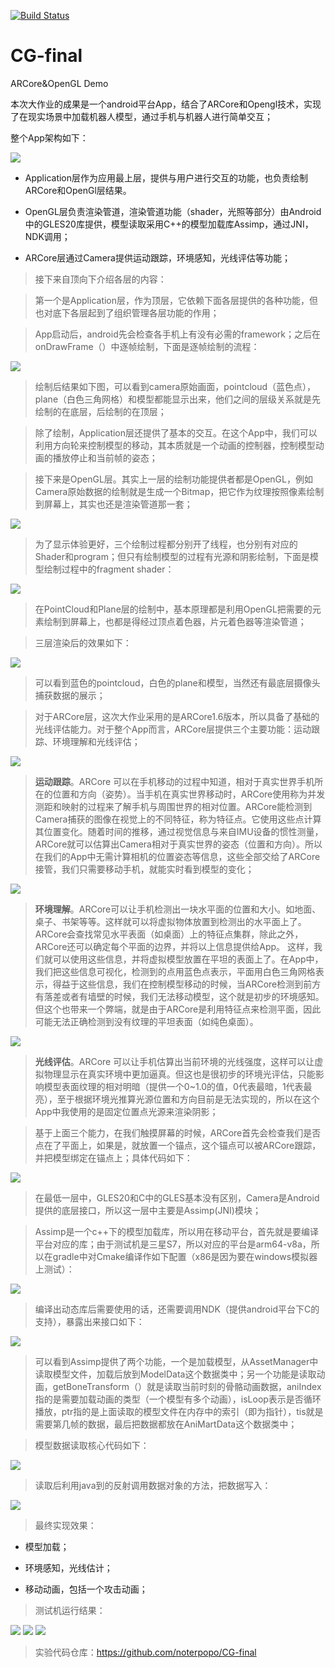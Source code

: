 [![Build Status](https://www.travis-ci.org/noterpopo/CG-final.svg?branch=master)](https://www.travis-ci.org/noterpopo/CG-final)
# CG-final
ARCore&amp;OpenGL Demo

本次大作业的成果是一个android平台App，结合了ARCore和Opengl技术，实现了在现实场景中加载机器人模型，通过手机与机器人进行简单交互；

整个App架构如下：

![](media/eda16461678b1d34d3ad276037e37b13.png)

-   Application层作为应用最上层，提供与用户进行交互的功能，也负责绘制ARCore和OpenGl层结果。

-   OpenGL层负责渲染管道，渲染管道功能（shader，光照等部分）由Android中的GLES20库提供，模型读取采用C++的模型加载库Assimp，通过JNI，NDK调用；

-   ARCore层通过Camera提供运动跟踪，环境感知，光线评估等功能；

>   接下来自顶向下介绍各层的内容：

>   第一个是Application层，作为顶层，它依赖下面各层提供的各种功能，但也对底下各层起到了组织管理各层功能的作用；

>   App启动后，android先会检查各手机上有没有必需的framework；之后在onDrawFrame（）中逐帧绘制，下面是逐帧绘制的流程：

![](media/ee8c61c51b3d49400b19ae8a646026f3.png)

>   绘制后结果如下图，可以看到camera原始画面，pointcloud（蓝色点），plane（白色三角网格）和模型都能显示出来，他们之间的层级关系就是先绘制的在底层，后绘制的在顶层；

>   除了绘制，Application层还提供了基本的交互。在这个App中，我们可以利用方向轮来控制模型的移动，其本质就是一个动画的控制器，控制模型动画的播放停止和当前帧的姿态；

>   接下来是OpenGL层。其实上一层的绘制功能提供者都是OpenGL，例如Camera原始数据的绘制就是生成一个Bitmap，把它作为纹理按照像素绘制到屏幕上，其实也还是渲染管道那一套；

![](media/08dcfdbb54a73c0d3f57cd998721d1ab.png)

>   为了显示体验更好，三个绘制过程都分别开了线程，也分别有对应的Shader和program；但只有绘制模型的过程有光源和阴影绘制，下面是模型绘制过程中的fragment
>   shader：

![](media/f4aa8e4a7185f767a89a2507e9de99bf.png)

>   在PointCloud和Plane层的绘制中，基本原理都是利用OpenGL把需要的元素绘制到屏幕上，也都是得经过顶点着色器，片元着色器等渲染管道；

>   三层渲染后的效果如下：

![](media/459daae51f12e4ff3bfb892d20607efa.png)

>   可以看到蓝色的pointcloud，白色的plane和模型，当然还有最底层摄像头捕获数据的展示；

>   对于ARCore层，这次大作业采用的是ARCore1.6版本，所以具备了基础的光线评估能力。对于整个App而言，ARCore层提供三个主要功能：运动跟踪、环境理解和光线评估；

![](media/2f5b10569aa18fecaf551f2c1e89b673.jpg)

>   **运动跟踪**。ARCore
>   可以在手机移动的过程中知道，相对于真实世界手机所在的位置和方向（姿势）。当手机在真实世界移动时，ARCore使用称为并发测距和映射的过程来了解手机与周围世界的相对位置。ARCore能检测到Camera捕获的图像在视觉上的不同特征，称为特征点。它使用这些点计算其位置变化。随着时间的推移，通过视觉信息与来自IMU设备的惯性测量，ARCore就可以估算出Camera相对于真实世界的姿态（位置和方向）。所以在我们的App中无需计算相机的位置姿态等信息，这些全部交给了ARCore接管，我们只需要移动手机，就能实时看到模型的变化；

![](media/8d51dfa323b2c760678804a4487a7b81.jpg)

>   **环境理解**。ARCore可以让手机检测出一块水平面的位置和大小。如地面、桌子、书架等等。这样就可以将虚拟物体放置到检测出的水平面上了。ARCore会查找常见水平表面（如桌面）上的特征点集群，除此之外，ARCore还可以确定每个平面的边界，并将以上信息提供给App。
>   这样，我们就可以使用这些信息，并将虚拟模型放置在平坦的表面上了。在App中，我们把这些信息可视化，检测到的点用蓝色点表示，平面用白色三角网格表示，得益于这些信息，我们在控制模型移动的时候，当ARCore检测到前方有落差或者有墙壁的时候，我们无法移动模型，这个就是初步的环境感知。但这个也带来一个弊端，就是由于ARCore是利用特征点来检测平面，因此可能无法正确检测到没有纹理的平坦表面（如纯色桌面）。

![](media/abaed0ce35119031ea75a4300dc50515.jpg)

>   **光线评估**。ARCore
>   可以让手机估算出当前环境的光线强度，这样可以让虚拟物理显示在真实环境中更加逼真。但这也是很初步的环境光评估，只能影响模型表面纹理的相对明暗（提供一个0\~1.0的值，0代表最暗，1代表最亮），至于根据环境光推算光源位置和方向目前是无法实现的，所以在这个App中我使用的是固定位置点光源来渲染阴影；

>   基于上面三个能力，在我们触摸屏幕的时候，ARCore首先会检查我们是否点在了平面上，如果是，就放置一个锚点，这个锚点可以被ARCore跟踪，并把模型绑定在锚点上；具体代码如下：

![](media/fc8f1823451ed53734572e31b70a517b.png)

>   在最低一层中，GLES20和C中的GLES基本没有区别，Camera是Android提供的底层接口，所以这一层中主要是Assimp(JNI)模块；

>   Assimp是一个c++下的模型加载库，所以用在移动平台，首先就是要编译平台对应的库；由于测试机是三星S7，所以对应的平台是arm64-v8a，所以在gradle中对Cmake编译作如下配置（x86是因为要在windows模拟器上测试）：

![](media/f0de3b21eff6c078250cead16bf123f4.png)

>   编译出动态库后需要使用的话，还需要调用NDK（提供android平台下C的支持），暴露出来接口如下：

![](media/db09c180813d717005dd7638b2a31534.png)

>   可以看到Assimp提供了两个功能，一个是加载模型，从AssetManager中读取模型文件，加载后放到ModelData这个数据类中；另一个功能是读取动画，getBoneTransform（）就是读取当前时刻的骨骼动画数据，aniIndex指的是需要加载动画的类型（一个模型有多个动画），isLoop表示是否循环播放，ptr指的是上面读取的模型文件在内存中的索引（即为指针），tis就是需要第几帧的数据，最后把数据都放在AniMartData这个数据类中；

>   模型数据读取核心代码如下：

![](media/86289889bccc5feed870f8ce361b36da.png)

>   读取后利用java到的反射调用数据对象的方法，把数据写入：

![](media/f29ed2b7083de69410fc519b506358ae.png)

>   最终实现效果：

-   模型加载；

-   环境感知，光线估计；

-   移动动画，包括一个攻击动画；

>   测试机运行结果：

![](media/image14.jpeg)
![](media/image15.jpeg)
![](media/image16.jpeg)

>   实验代码仓库：<https://github.com/noterpopo/CG-final>
